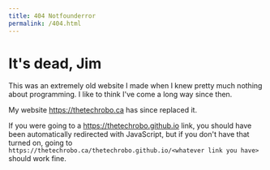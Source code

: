 ```yaml
---
title: 404 Notfounderror
permalink: /404.html
---
```


<SCRIPT>
window.location.href = "https://thetechrobo.ca/thetechrobo.github.io" + window.location.pathname
</SCRIPT>


# It's dead, Jim
This was an extremely old website I made when I knew pretty much nothing about programming. I like to think I've come a long way since then.

My website https://thetechrobo.ca has since replaced it.

If you were going to a https://thetechrobo.github.io link, 
you should have been automatically redirected with JavaScript, but if you don't have that turned on,
going to `https://thetechrobo.ca/thetechrobo.github.io/<whatever link you have>` should work fine.
